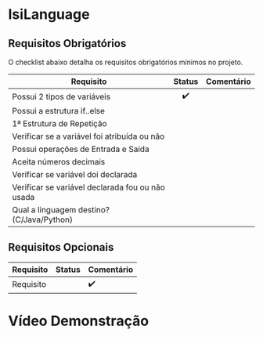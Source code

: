 # IsiLanguage




## Requisitos Obrigatórios
O checklist abaixo detalha os requisitos obrigatórios mínimos no projeto.

| Requisito                                             | Status                    | Comentário |
| -------------                                         |:--------------:           |  ---  |
| Possui 2 tipos de variáveis                           | :heavy_check_mark: |                        |
| Possui a estrutura if..else                           |  |                         |
| 1ª Estrutura de Repetição                             |  |                         |
| Verificar se a variável foi atribuída ou não          |  |                       |
| Possui operações de Entrada e Saída                   |  |                        |      
| Aceita números decimais                               |  |                       |
| Verificar se variável doi declarada                   |  |                       |
| Verificar se variável declarada fou ou não usada      |  |                       |     
| Qual a linguagem destino? (C/Java/Python)             |  |                        |

## Requisitos Opcionais

| Requisito                                             | Status                    | Comentário |
| -------------                                         |:--------------:           |  ---  |
| Requisito                           |              | :heavy_check_mark:  |

# Vídeo Demonstração

